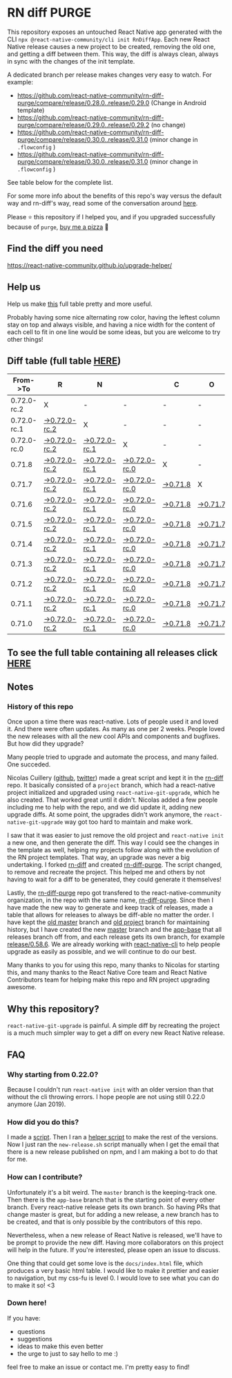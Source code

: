 # RN diff PURGE

This repository exposes an untouched React Native app generated with the CLI
`npx @react-native-community/cli init RnDiffApp`. Each new React Native release causes a new project to be created, removing the old one, and getting a diff between them. This way, the diff is always clean, always in sync with the changes of the init template.

A dedicated branch per release makes changes very easy
to watch. For example:

* https://github.com/react-native-community/rn-diff-purge/compare/release/0.28.0..release/0.29.0
(Change in Android template)
* https://github.com/react-native-community/rn-diff-purge/compare/release/0.29.0..release/0.29.2
(no change)
* https://github.com/react-native-community/rn-diff-purge/compare/release/0.30.0..release/0.31.0
(minor change in `.flowconfig` )
* https://github.com/react-native-community/rn-diff-purge/compare/release/0.30.0..release/0.31.0
(minor change in `.flowconfig` )

See table below for the complete list.

For some more info about the benefits of this repo's way versus the default way and rn-diff's way, read some of the conversation around [here](https://github.com/react-native-community/discussions-and-proposals/issues/68#issuecomment-452227478).

Please :star: this repository if I helped you, and if you upgraded successfully because of `purge`, [buy me a pizza](https://www.buymeacoffee.com/pvinis) :pizza:

## Find the diff you need
https://react-native-community.github.io/upgrade-helper/

## Help us
Help us make [this](https://react-native-community.github.io/rn-diff-purge) full table pretty and more useful.

Probably having some nice alternating row color, having the leftest column stay on top and always visible, and having a nice width for the content of each cell to fit in one line would be some ideas, but you are welcome to try other things!

## Diff table (full table [HERE](https://react-native-community.github.io/rn-diff-purge/))

| From->To    | R                                                                                                                         | N                                                                                                                         |                                                                                                                      | C                                                                                                          | O                                                                                                          | R                                                                                                          | E                                                                                                          |                                                                                                            | T                                                                                                          | E                                                                                                          | A                                                                                                          | M |
| ----------- | ------------------------------------------------------------------------------------------------------------------------- | ------------------------------------------------------------------------------------------------------------------------- | -------------------------------------------------------------------------------------------------------------------- | ---------------------------------------------------------------------------------------------------------- | ---------------------------------------------------------------------------------------------------------- | ---------------------------------------------------------------------------------------------------------- | ---------------------------------------------------------------------------------------------------------- | ---------------------------------------------------------------------------------------------------------- | ---------------------------------------------------------------------------------------------------------- | ---------------------------------------------------------------------------------------------------------- | ---------------------------------------------------------------------------------------------------------- | - |
| 0.72.0-rc.2 | X                                                                                                                         | -                                                                                                                         | -                                                                                                                    | -                                                                                                          | -                                                                                                          | -                                                                                                          | -                                                                                                          | -                                                                                                          | -                                                                                                          | -                                                                                                          | -                                                                                                          | - |
| 0.72.0-rc.1 | [->0.72.0-rc.2](https://github.com/react-native-community/rn-diff-purge/compare/release/0.72.0-rc.1..release/0.72.0-rc.2) | X                                                                                                                         | -                                                                                                                    | -                                                                                                          | -                                                                                                          | -                                                                                                          | -                                                                                                          | -                                                                                                          | -                                                                                                          | -                                                                                                          | -                                                                                                          | - |
| 0.72.0-rc.0 | [->0.72.0-rc.2](https://github.com/react-native-community/rn-diff-purge/compare/release/0.72.0-rc.0..release/0.72.0-rc.2) | [->0.72.0-rc.1](https://github.com/react-native-community/rn-diff-purge/compare/release/0.72.0-rc.0..release/0.72.0-rc.1) | X                                                                                                                    | -                                                                                                          | -                                                                                                          | -                                                                                                          | -                                                                                                          | -                                                                                                          | -                                                                                                          | -                                                                                                          | -                                                                                                          | - |
| 0.71.8      | [->0.72.0-rc.2](https://github.com/react-native-community/rn-diff-purge/compare/release/0.71.8..release/0.72.0-rc.2)      | [->0.72.0-rc.1](https://github.com/react-native-community/rn-diff-purge/compare/release/0.71.8..release/0.72.0-rc.1)      | [->0.72.0-rc.0](https://github.com/react-native-community/rn-diff-purge/compare/release/0.71.8..release/0.72.0-rc.0) | X                                                                                                          | -                                                                                                          | -                                                                                                          | -                                                                                                          | -                                                                                                          | -                                                                                                          | -                                                                                                          | -                                                                                                          | - |
| 0.71.7      | [->0.72.0-rc.2](https://github.com/react-native-community/rn-diff-purge/compare/release/0.71.7..release/0.72.0-rc.2)      | [->0.72.0-rc.1](https://github.com/react-native-community/rn-diff-purge/compare/release/0.71.7..release/0.72.0-rc.1)      | [->0.72.0-rc.0](https://github.com/react-native-community/rn-diff-purge/compare/release/0.71.7..release/0.72.0-rc.0) | [->0.71.8](https://github.com/react-native-community/rn-diff-purge/compare/release/0.71.7..release/0.71.8) | X                                                                                                          | -                                                                                                          | -                                                                                                          | -                                                                                                          | -                                                                                                          | -                                                                                                          | -                                                                                                          | - |
| 0.71.6      | [->0.72.0-rc.2](https://github.com/react-native-community/rn-diff-purge/compare/release/0.71.6..release/0.72.0-rc.2)      | [->0.72.0-rc.1](https://github.com/react-native-community/rn-diff-purge/compare/release/0.71.6..release/0.72.0-rc.1)      | [->0.72.0-rc.0](https://github.com/react-native-community/rn-diff-purge/compare/release/0.71.6..release/0.72.0-rc.0) | [->0.71.8](https://github.com/react-native-community/rn-diff-purge/compare/release/0.71.6..release/0.71.8) | [->0.71.7](https://github.com/react-native-community/rn-diff-purge/compare/release/0.71.6..release/0.71.7) | X                                                                                                          | -                                                                                                          | -                                                                                                          | -                                                                                                          | -                                                                                                          | -                                                                                                          | - |
| 0.71.5      | [->0.72.0-rc.2](https://github.com/react-native-community/rn-diff-purge/compare/release/0.71.5..release/0.72.0-rc.2)      | [->0.72.0-rc.1](https://github.com/react-native-community/rn-diff-purge/compare/release/0.71.5..release/0.72.0-rc.1)      | [->0.72.0-rc.0](https://github.com/react-native-community/rn-diff-purge/compare/release/0.71.5..release/0.72.0-rc.0) | [->0.71.8](https://github.com/react-native-community/rn-diff-purge/compare/release/0.71.5..release/0.71.8) | [->0.71.7](https://github.com/react-native-community/rn-diff-purge/compare/release/0.71.5..release/0.71.7) | [->0.71.6](https://github.com/react-native-community/rn-diff-purge/compare/release/0.71.5..release/0.71.6) | X                                                                                                          | -                                                                                                          | -                                                                                                          | -                                                                                                          | -                                                                                                          | - |
| 0.71.4      | [->0.72.0-rc.2](https://github.com/react-native-community/rn-diff-purge/compare/release/0.71.4..release/0.72.0-rc.2)      | [->0.72.0-rc.1](https://github.com/react-native-community/rn-diff-purge/compare/release/0.71.4..release/0.72.0-rc.1)      | [->0.72.0-rc.0](https://github.com/react-native-community/rn-diff-purge/compare/release/0.71.4..release/0.72.0-rc.0) | [->0.71.8](https://github.com/react-native-community/rn-diff-purge/compare/release/0.71.4..release/0.71.8) | [->0.71.7](https://github.com/react-native-community/rn-diff-purge/compare/release/0.71.4..release/0.71.7) | [->0.71.6](https://github.com/react-native-community/rn-diff-purge/compare/release/0.71.4..release/0.71.6) | [->0.71.5](https://github.com/react-native-community/rn-diff-purge/compare/release/0.71.4..release/0.71.5) | X                                                                                                          | -                                                                                                          | -                                                                                                          | -                                                                                                          | - |
| 0.71.3      | [->0.72.0-rc.2](https://github.com/react-native-community/rn-diff-purge/compare/release/0.71.3..release/0.72.0-rc.2)      | [->0.72.0-rc.1](https://github.com/react-native-community/rn-diff-purge/compare/release/0.71.3..release/0.72.0-rc.1)      | [->0.72.0-rc.0](https://github.com/react-native-community/rn-diff-purge/compare/release/0.71.3..release/0.72.0-rc.0) | [->0.71.8](https://github.com/react-native-community/rn-diff-purge/compare/release/0.71.3..release/0.71.8) | [->0.71.7](https://github.com/react-native-community/rn-diff-purge/compare/release/0.71.3..release/0.71.7) | [->0.71.6](https://github.com/react-native-community/rn-diff-purge/compare/release/0.71.3..release/0.71.6) | [->0.71.5](https://github.com/react-native-community/rn-diff-purge/compare/release/0.71.3..release/0.71.5) | [->0.71.4](https://github.com/react-native-community/rn-diff-purge/compare/release/0.71.3..release/0.71.4) | X                                                                                                          | -                                                                                                          | -                                                                                                          | - |
| 0.71.2      | [->0.72.0-rc.2](https://github.com/react-native-community/rn-diff-purge/compare/release/0.71.2..release/0.72.0-rc.2)      | [->0.72.0-rc.1](https://github.com/react-native-community/rn-diff-purge/compare/release/0.71.2..release/0.72.0-rc.1)      | [->0.72.0-rc.0](https://github.com/react-native-community/rn-diff-purge/compare/release/0.71.2..release/0.72.0-rc.0) | [->0.71.8](https://github.com/react-native-community/rn-diff-purge/compare/release/0.71.2..release/0.71.8) | [->0.71.7](https://github.com/react-native-community/rn-diff-purge/compare/release/0.71.2..release/0.71.7) | [->0.71.6](https://github.com/react-native-community/rn-diff-purge/compare/release/0.71.2..release/0.71.6) | [->0.71.5](https://github.com/react-native-community/rn-diff-purge/compare/release/0.71.2..release/0.71.5) | [->0.71.4](https://github.com/react-native-community/rn-diff-purge/compare/release/0.71.2..release/0.71.4) | [->0.71.3](https://github.com/react-native-community/rn-diff-purge/compare/release/0.71.2..release/0.71.3) | X                                                                                                          | -                                                                                                          | - |
| 0.71.1      | [->0.72.0-rc.2](https://github.com/react-native-community/rn-diff-purge/compare/release/0.71.1..release/0.72.0-rc.2)      | [->0.72.0-rc.1](https://github.com/react-native-community/rn-diff-purge/compare/release/0.71.1..release/0.72.0-rc.1)      | [->0.72.0-rc.0](https://github.com/react-native-community/rn-diff-purge/compare/release/0.71.1..release/0.72.0-rc.0) | [->0.71.8](https://github.com/react-native-community/rn-diff-purge/compare/release/0.71.1..release/0.71.8) | [->0.71.7](https://github.com/react-native-community/rn-diff-purge/compare/release/0.71.1..release/0.71.7) | [->0.71.6](https://github.com/react-native-community/rn-diff-purge/compare/release/0.71.1..release/0.71.6) | [->0.71.5](https://github.com/react-native-community/rn-diff-purge/compare/release/0.71.1..release/0.71.5) | [->0.71.4](https://github.com/react-native-community/rn-diff-purge/compare/release/0.71.1..release/0.71.4) | [->0.71.3](https://github.com/react-native-community/rn-diff-purge/compare/release/0.71.1..release/0.71.3) | [->0.71.2](https://github.com/react-native-community/rn-diff-purge/compare/release/0.71.1..release/0.71.2) | X                                                                                                          | - |
| 0.71.0      | [->0.72.0-rc.2](https://github.com/react-native-community/rn-diff-purge/compare/release/0.71.0..release/0.72.0-rc.2)      | [->0.72.0-rc.1](https://github.com/react-native-community/rn-diff-purge/compare/release/0.71.0..release/0.72.0-rc.1)      | [->0.72.0-rc.0](https://github.com/react-native-community/rn-diff-purge/compare/release/0.71.0..release/0.72.0-rc.0) | [->0.71.8](https://github.com/react-native-community/rn-diff-purge/compare/release/0.71.0..release/0.71.8) | [->0.71.7](https://github.com/react-native-community/rn-diff-purge/compare/release/0.71.0..release/0.71.7) | [->0.71.6](https://github.com/react-native-community/rn-diff-purge/compare/release/0.71.0..release/0.71.6) | [->0.71.5](https://github.com/react-native-community/rn-diff-purge/compare/release/0.71.0..release/0.71.5) | [->0.71.4](https://github.com/react-native-community/rn-diff-purge/compare/release/0.71.0..release/0.71.4) | [->0.71.3](https://github.com/react-native-community/rn-diff-purge/compare/release/0.71.0..release/0.71.3) | [->0.71.2](https://github.com/react-native-community/rn-diff-purge/compare/release/0.71.0..release/0.71.2) | [->0.71.1](https://github.com/react-native-community/rn-diff-purge/compare/release/0.71.0..release/0.71.1) | X |

## To see the full table containing all releases click [HERE](https://react-native-community.github.io/rn-diff-purge/)

## Notes

### History of this repo

Once upon a time there was react-native. Lots of people used it and loved it. And there were often updates. As many as one per 2 weeks. People loved the new releases with all the new cool APIs and components and bugfixes. But how did they upgrade?

Many people tried to upgrade and automate the process, and many failed. One succeded.

Nicolas Cuillery ([github](https://github.com/ncuillery), [twitter](https://twitter.com/ncuillery)) made a great script and kept it in the [rn-diff](https://github.com/ncuillery/rn-diff) repo. It basically consisted of a `project` branch, which had a react-native project initialized and upgraded using `react-native-git-upgrade`, which he also created. That worked great until it didn't. Nicolas added a few people including me to help with the repo, and we did update it, adding new upgrade diffs. At some point, the upgrades didn't work anymore, the `react-native-git-upgrade` way got too hard to maintain and make work.

I saw that it was easier to just remove the old project and `react-native init` a new one, and then generate the diff. This way I could see the changes in the template as well, helping my projects follow along with the evolution of the RN project templates. That way, an upgrade was never a big undertaking. I forked [rn-diff](https://github.com/ncuillery/rn-diff) and created [rn-diff-purge](https://github.com/react-native-community/rn-diff-purge). The script changed, to remove and recreate the project. This helped me and others by not having to wait for a diff to be generated, they could generate it themselves!

Lastly, the [rn-diff-purge](https://github.com/react-native-community/rn-diff-purge) repo got transfered to the react-native-community organization, in the repo with the same name, [rn-diff-purge](https://github.com/react-native-community/rn-diff-purge). Since then I have made the new way to generate and keep track of releases, made a table that allows for releases to always be diff-able no matter the order. I have kept the [old master](https://github.com/react-native-community/rn-diff-purge/tree/old/master) branch and [old project](https://github.com/react-native-community/rn-diff-purge/tree/old/project) branch for maintaining history, but I have created the new [master](https://github.com/react-native-community/rn-diff-purge/tree/master) branch and the [app-base](https://github.com/react-native-community/rn-diff-purge/tree/app-base) that all releases branch off from, and each release gets its own branch, for example [release/0.58.6](https://github.com/react-native-community/rn-diff-purge/tree/release/0.58.6). We are already working with [react-native-cli](https://github.com/react-native-community/react-native-cli) to help people upgrade as easily as possible, and we will continue to do our best.

Many thanks to you for using this repo, many thanks to Nicolas for starting this, and many thanks to the React Native Core team and React Native Contributors team for helping make this repo and RN project upgrading awesome.

## Why this repository?
`react-native-git-upgrade` is painful. A simple diff by recreating the project is a much much simpler way to get a diff on every new React Native release.

## FAQ

### Why starting from 0.22.0?

Because I couldn't run `react-native init` with an older version than that without the cli throwing errors. I hope people are not using still 0.22.0 anymore (Jan 2019).

### How did you do this?

I made a [script](https://github.com/react-native-community/rn-diff-purge/blob/master/new-release.sh). Then I ran a [helper script](https://github.com/react-native-community/rn-diff-purge/blob/master/new-release.sh) to make the rest of the versions.
Now I just ran the `new-release.sh` script manually when I get the email that there is a new release published on npm, and I am making a bot to do that for me.

### How can I contribute?

Unfortunately it's a bit weird. The `master` branch is the keeping-track one. Then there is the `app-base` branch that is the starting point of every other branch. Every react-native release gets its own branch. So having PRs that change master is great, but for adding a new release, a new branch has to be created, and that is only possible by the contributors of this repo.

Nevertheless, when a new release of React Native is released, we'll have to be prompt to provide
the new diff. Having more collaborators on this project will help in the future. If you're interested, please open an issue to discuss.

One thing that could get some love is the `docs/index.html` file, which produces a very basic html table. I would like to make it prettier and easier to navigation, but my css-fu is level 0. I would love to see what you can do to make it so! <3

### Down here!

If you have:
- questions
- suggestions
- ideas to make this even better
- the urge to just to say hello to me :)

feel free to make an issue or contact me. I'm pretty easy to find!
